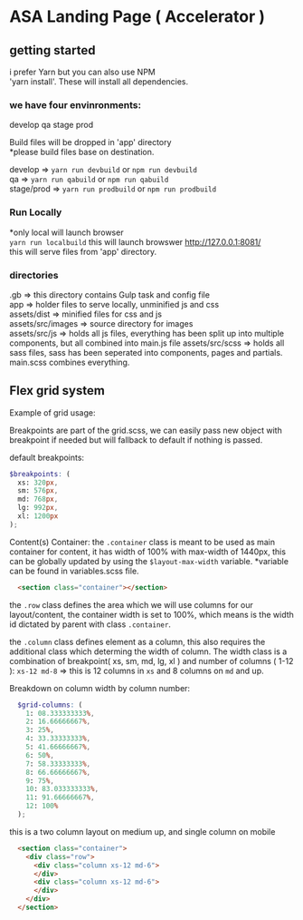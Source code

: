 
# ASA Landing Page ( Accelerator )

## getting started
i prefer Yarn but you can also use NPM  
'yarn install'.  These will install all dependencies. 


### we have four envinronments:
develop
qa
stage
prod

Build files will be dropped in 'app' directory  
*please build files base on destination.  

develop => `yarn run devbuild` or `npm run devbuild`  
qa => `yarn run qabuild` or `npm run qabuild`  
stage/prod => `yarn run prodbuild` or `npm run prodbuild`

### Run Locally
*only local will launch browser  
`yarn run localbuild` 
this will launch browswer http://127.0.0.1:8081/  
this will serve files from 'app' directory.


### directories
.gb => this directory contains Gulp task and config file  
app => holder files to serve locally, unminified js and css  
assets/dist => minified files for css and js  
assets/src/images => source directory for images  
assets/src/js => holds all js files, everything has been split up into multiple components, but all combined into main.js file 
assets/src/scss => holds all sass files, sass has been seperated into components, pages and partials. main.scss combines everything.


## Flex grid system
Example of grid usage: 

Breakpoints are part of the grid.scss, we can easily pass new object with breakpoint if needed but will fallback to default if nothing is passed. 

default breakpoints: 
```scss
$breakpoints: (
  xs: 320px,
  sm: 576px,
  md: 768px,
  lg: 992px,
  xl: 1200px
);
```

Content(s) Container: 
the `.container` class is meant to be used as main container for content, it has width of 100% with max-width of 1440px, this can be globally updated by using the `$layout-max-width` variable. *variable can be found in variables.scss file.

```html
  <section class="container"></section>
```

the `.row` class defines the area which we will use columns for our layout/content, the container width is set to 100%, which means is the width id dictated by parent with class `.container`. 

the `.column` class defines element as a column, this also requires the additional class which determing the width of column. The width class is a combination of breakpoint( xs, sm, md, lg, xl ) and number of columns ( 1-12 ): 
`xs-12 md-8` => this is 12 columns in `xs` and 8 columns on `md` and up. 

Breakdown on column width by column number: 
```scss
  $grid-columns: (
    1: 08.333333333%,
    2: 16.66666667%,
    3: 25%,
    4: 33.33333333%,
    5: 41.66666667%,
    6: 50%,
    7: 58.33333333%,
    8: 66.66666667%,
    9: 75%,
    10: 83.033333333%,
    11: 91.66666667%,
    12: 100%
  );
```




this is a two column layout on medium up, and single column on mobile 
```html
  <section class="container">
    <div class="row">
      <div class="column xs-12 md-6">
      </div>
      <div class="column xs-12 md-6">
      </div>
    </div>
  </section>
```


